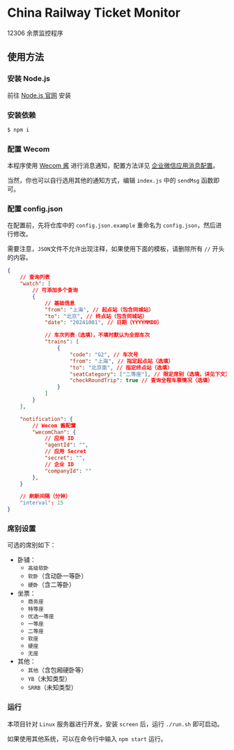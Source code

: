 # China Railway Ticket Monitor

12306 余票监控程序

## 使用方法

### 安装 Node.js

前往 [Node.js 官网](https://nodejs.org/zh-cn) 安装

### 安装依赖

```bash
$ npm i
```

### 配置 Wecom

本程序使用 [Wecom 酱](https://github.com/easychen/wecomchan) 进行消息通知，配置方法详见 [企业微信应用消息配置](https://github.com/easychen/wecomchan/blob/main/README.md#%E4%BC%81%E4%B8%9A%E5%BE%AE%E4%BF%A1%E5%BA%94%E7%94%A8%E6%B6%88%E6%81%AF%E9%85%8D%E7%BD%AE%E8%AF%B4%E6%98%8E)。

当然，你也可以自行选用其他的通知方式，编辑 `index.js` 中的 `sendMsg` 函数即可。

### 配置 config.json

在配置前，先将仓库中的 `config.json.example` 重命名为 `config.json`，然后进行修改。

需要注意，`JSON`文件不允许出现注释，如果使用下面的模板，请删除所有 `//` 开头的内容。

```json
{
    // 查询列表
    "watch": [
        // 可添加多个查询
        {
            // 基础信息
            "from": "上海", // 起点站（包含同城站）
            "to": "北京", // 终点站（包含同城站）
            "date": "20241001", // 日期（YYYYMMDD）

            // 车次列表（选填），不填时默认为全部车次
            "trains": [
                {
                    "code": "G2", // 车次号
                    "from": "上海", // 指定起点站（选填）
                    "to": "北京南", // 指定终点站（选填）
                    "seatCategory": ["二等座"], // 限定席别（选填，详见下文）
                    "checkRoundTrip": true // 查询全程车票情况（选填）
                }
            ]
        }
    ],

    "notification": {
        // Wecom 酱配置
        "wecomChan": {
            // 应用 ID
            "agentId": "",
            // 应用 Secret
            "secret": "",
            // 企业 ID
            "companyId": ""
        },
    }

    // 刷新间隔（分钟）
    "interval": 15
}
```

### 席别设置

可选的席别如下：

-   卧铺：
    -   `高级软卧`
    -   `软卧`（含动卧一等卧）
    -   `硬卧`（含二等卧）
-   坐票：
    -   `商务座`
    -   `特等座`
    -   `优选一等座`
    -   `一等座`
    -   `二等座`
    -   `软座`
    -   `硬座`
    -   `无座`
-   其他：
    -   `其他`（含包厢硬卧等）
    -   `YB`（未知类型）
    -   `SRRB`（未知类型）

### 运行

本项目针对 `Linux` 服务器进行开发，安装 `screen` 后，运行 `./run.sh` 即可启动。

如果使用其他系统，可以在命令行中输入 `npm start` 运行。
